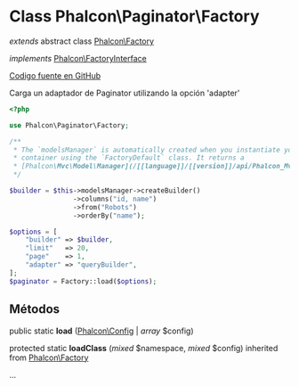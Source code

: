 # Class **Phalcon\\Paginator\\Factory**

*extends* abstract class [Phalcon\Factory](/[[language]]/[[version]]/api/Phalcon_Factory)

*implements* [Phalcon\FactoryInterface](/[[language]]/[[version]]/api/Phalcon_FactoryInterface)

<a href="https://github.com/phalcon/cphalcon/blob/master/phalcon/paginator/factory.zep" class="btn btn-default btn-sm">Codigo fuente en GitHub</a>

Carga un adaptador de Paginator utilizando la opción 'adapter'

```php
<?php

use Phalcon\Paginator\Factory;

/**
 * The `modelsManager` is automatically created when you instantiate your DI
 * container using the `FactoryDefault` class. It returns a 
 * [Phalcon\Mvc\Model\Manager](/[[language]]/[[version]]/api/Phalcon_Mvc_Model_Manager) object
 */

$builder = $this->modelsManager->createBuilder()
                ->columns("id, name")
                ->from("Robots")
                ->orderBy("name");

$options = [
    "builder" => $builder,
    "limit"   => 20,
    "page"    => 1,
    "adapter" => "queryBuilder",
];
$paginator = Factory::load($options);

```

## Métodos

public static **load** ([Phalcon\Config](/[[language]]/[[version]]/api/Phalcon_Config) | *array* $config)

protected static **loadClass** (*mixed* $namespace, *mixed* $config) inherited from [Phalcon\Factory](/[[language]]/[[version]]/api/Phalcon_Factory)

...